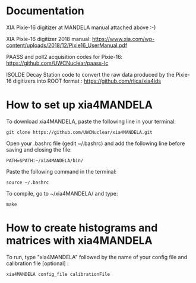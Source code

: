 # Documentation

XIA Pixie-16 digitizer at MANDELA manual attached above :-)

XIA Pixie-16 digitizer 2018 manual: https://www.xia.com/wp-content/uploads/2018/12/Pixie16_UserManual.pdf

PAASS and poll2 acquisition codes for Pixie-16: https://github.com/UWCNuclear/paass-lc

ISOLDE Decay Station code to convert the raw data produced by the Pixie-16 digitizers into ROOT format : https://github.com/rlica/xia4ids

# How to set up xia4MANDELA

To download xia4MANDELA, paste the following line in your terminal:

    git clone https://github.com/UWCNuclear/xia4MANDELA.git

Open your .bashrc file (gedit ~/.bashrc) and add the following line before saving and closing the file:

    PATH=$PATH:~/xia4MANDELA/bin/

Paste the following command in the terminal:

    source ~/.bashrc

To compile, go to ~/xia4MANDELA/ and type:

    make
   
# How to create histograms and matrices with xia4MANDELA

To run, type "xia4MANDELA" followed by the name of your config file and calibration file [optional] :

    xia4MANDELA config_file calibrationFile


